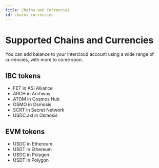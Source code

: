 ```yaml
---
title: Chains and Currencies
id: chains-currencies
---
```


# Supported Chains and Currencies
You can add balance to your Intercloud account using a wide range of currencies, with more to come soon.

## IBC tokens
- FET in ASI Alliance
- ARCH in Archway
- ATOM in Cosmos Hub
- OSMO in Osmosis
- SCRT in Secret Network
- USDC.axl in Osmosis

## EVM tokens
- USDC in Ethereum
- USDT in Ethereum
- USDC in Polygon
- USDT in Polygon